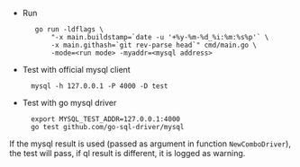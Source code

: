 - Run

	     go run -ldflags \
		     "-x main.buildstamp=`date -u '+%y-%m-%d_%i:%m:%s%p'` \
		     -x main.githash=`git rev-parse head`" cmd/main.go \ 
		     -mode=<run mode> -myaddr=<mysql address>

- Test with official mysql client

	    mysql -h 127.0.0.1 -P 4000 -D test

- Test with go mysql driver

	    export MYSQL_TEST_ADDR=127.0.0.1:4000
	    go test github.com/go-sql-driver/mysql

If the mysql result is used (passed as argument in function `NewComboDriver`), the test will pass, if ql result is different, it is logged as warning.
